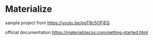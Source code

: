 # Materialize

sample project from https://youtu.be/nqT8c5OFjEQ

official documentation https://materializecss.com/getting-started.html
